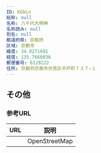 ```yaml
---
ID: KGbLn
総称: null
名称: 八千代大明神
名称読み: null
別名: null
都道府県: 京都府
区域: 京都市
緯度: 34.9271691
経度: 135.7660036
郵便番号: 6128222
住所: 京都府京都市伏見区平戸町７３７−１
---
```


## その他

### 参考URL

| URL | 説明          |
| --- | ------------- |
|     | OpenStreetMap |
